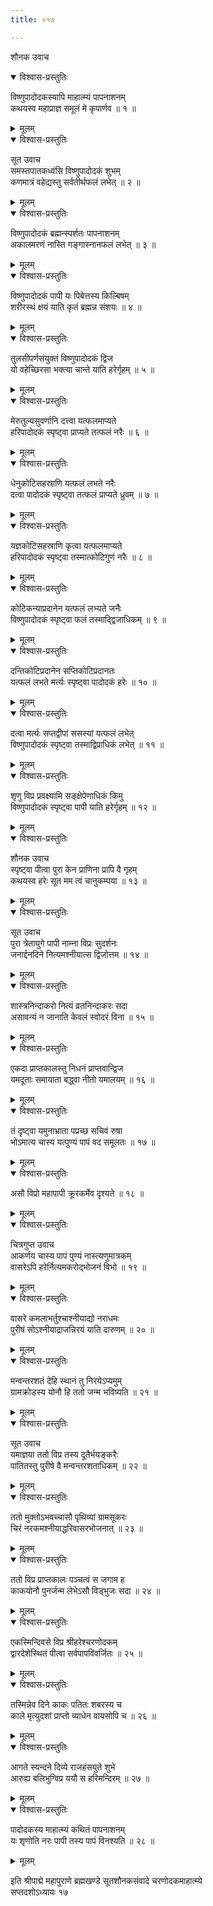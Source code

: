 ```yaml
---
title: ०१७

---
```

शौनक उवाच  

<details open><summary>विश्वास-प्रस्तुतिः</summary>

विष्णुपादोदकस्यापि माहात्म्यं पापनाशनम्  
कथयस्व महाप्राज्ञ समूलं मे कृपार्णव ॥ १ ॥
</details>

<details><summary>मूलम्</summary>

विष्णुपादोदकस्यापि माहात्म्यं पापनाशनम्  
कथयस्व महाप्राज्ञ समूलं मे कृपार्णव ॥ १ ॥
</details>



<details open><summary>विश्वास-प्रस्तुतिः</summary>

सूत उवाच  
समस्तपातकध्वंसि विष्णुपादोदकं शुभम्  
कणमात्रं वहेद्यस्तु सर्वतीर्थफलं लभेत् ॥ २ ॥
</details>

<details><summary>मूलम्</summary>

सूत उवाच  
समस्तपातकध्वंसि विष्णुपादोदकं शुभम्  
कणमात्रं वहेद्यस्तु सर्वतीर्थफलं लभेत् ॥ २ ॥
</details>



<details open><summary>विश्वास-प्रस्तुतिः</summary>

विष्णुपादोदकं ब्रह्मन्स्पर्शतः पापनाशनम्  
अकालमरणं नास्ति गङ्गास्नानफलं लभेत् ॥ ३ ॥
</details>

<details><summary>मूलम्</summary>

विष्णुपादोदकं ब्रह्मन्स्पर्शतः पापनाशनम्  
अकालमरणं नास्ति गङ्गास्नानफलं लभेत् ॥ ३ ॥
</details>



<details open><summary>विश्वास-प्रस्तुतिः</summary>

विष्णुपादोदकं पापी यः पिबेत्तस्य किल्बिषम्  
शरीरस्थं क्षयं याति कृतं ब्रह्मन्न संशयः ॥ ४ ॥
</details>

<details><summary>मूलम्</summary>

विष्णुपादोदकं पापी यः पिबेत्तस्य किल्बिषम्  
शरीरस्थं क्षयं याति कृतं ब्रह्मन्न संशयः ॥ ४ ॥
</details>



<details open><summary>विश्वास-प्रस्तुतिः</summary>

तुलसीपर्णसंयुक्तं विष्णुपादोदकं द्विज  
यो वहेच्छिरसा भक्त्या चान्ते याति हरेर्गृहम् ॥ ५ ॥
</details>

<details><summary>मूलम्</summary>

तुलसीपर्णसंयुक्तं विष्णुपादोदकं द्विज  
यो वहेच्छिरसा भक्त्या चान्ते याति हरेर्गृहम् ॥ ५ ॥
</details>



<details open><summary>विश्वास-प्रस्तुतिः</summary>

मेरुतुल्यसुवर्णानि दत्त्वा यत्फलमाप्यते  
हरिपादोदकं स्पृष्ट्वा प्राप्यते तत्फलं नरैः ॥ ६ ॥
</details>

<details><summary>मूलम्</summary>

मेरुतुल्यसुवर्णानि दत्त्वा यत्फलमाप्यते  
हरिपादोदकं स्पृष्ट्वा प्राप्यते तत्फलं नरैः ॥ ६ ॥
</details>



<details open><summary>विश्वास-प्रस्तुतिः</summary>

धेनुकोटिसहस्राणि यत्फलं लभते नरैः  
दत्वा पादोदकं स्पृष्ट्वा तत्फलं प्राप्यते ध्रुवम् ॥ ७ ॥
</details>

<details><summary>मूलम्</summary>

धेनुकोटिसहस्राणि यत्फलं लभते नरैः  
दत्वा पादोदकं स्पृष्ट्वा तत्फलं प्राप्यते ध्रुवम् ॥ ७ ॥
</details>



<details open><summary>विश्वास-प्रस्तुतिः</summary>

यज्ञकोटिसहस्राणि कृत्वा यत्फलमाप्यते  
हरिपादोदकं स्पृष्ट्वा तस्मात्कोटिगुणं नरैः ॥ ८ ॥
</details>

<details><summary>मूलम्</summary>

यज्ञकोटिसहस्राणि कृत्वा यत्फलमाप्यते  
हरिपादोदकं स्पृष्ट्वा तस्मात्कोटिगुणं नरैः ॥ ८ ॥
</details>



<details open><summary>विश्वास-प्रस्तुतिः</summary>

कोटिकन्याप्रदानेन यत्फलं लभ्यते जनैः  
विष्णुपादोदकं स्पृष्ट्वा फलं तस्माद्द्विजाधिकम् ॥ ९ ॥
</details>

<details><summary>मूलम्</summary>

कोटिकन्याप्रदानेन यत्फलं लभ्यते जनैः  
विष्णुपादोदकं स्पृष्ट्वा फलं तस्माद्द्विजाधिकम् ॥ ९ ॥
</details>



<details open><summary>विश्वास-प्रस्तुतिः</summary>

दन्तिकोटिप्रदानेन सप्तिकोटिप्रदानतः  
यत्फलं लभते मर्त्यः स्पृष्ट्वा पादोदकं हरेः ॥ १० ॥
</details>

<details><summary>मूलम्</summary>

दन्तिकोटिप्रदानेन सप्तिकोटिप्रदानतः  
यत्फलं लभते मर्त्यः स्पृष्ट्वा पादोदकं हरेः ॥ १० ॥
</details>



<details open><summary>विश्वास-प्रस्तुतिः</summary>

दत्वा मर्त्यः सप्तद्वीपां ससस्यां यत्फलं लभेत्  
विष्णुपादोदकं स्पृष्ट्वा तस्माद्विप्राधिकं लभेत् ॥ ११ ॥
</details>

<details><summary>मूलम्</summary>

दत्वा मर्त्यः सप्तद्वीपां ससस्यां यत्फलं लभेत्  
विष्णुपादोदकं स्पृष्ट्वा तस्माद्विप्राधिकं लभेत् ॥ ११ ॥
</details>



<details open><summary>विश्वास-प्रस्तुतिः</summary>

शृणु विप्र प्रवक्ष्यामि सङ्क्षेपेणाधिकं किमु  
विष्णुपादोदकं स्पृष्ट्वा पापी याति हरेर्गृहम् ॥ १२ ॥
</details>

<details><summary>मूलम्</summary>

शृणु विप्र प्रवक्ष्यामि सङ्क्षेपेणाधिकं किमु  
विष्णुपादोदकं स्पृष्ट्वा पापी याति हरेर्गृहम् ॥ १२ ॥
</details>



<details open><summary>विश्वास-प्रस्तुतिः</summary>

शौनक उवाच  
स्पृष्ट्वा पीत्वा पुरा केन प्राणिना प्रापि वै गृहम्  
कथयस्व हरेः सूत मम त्वं चानुकम्पया ॥ १३ ॥
</details>

<details><summary>मूलम्</summary>

शौनक उवाच  
स्पृष्ट्वा पीत्वा पुरा केन प्राणिना प्रापि वै गृहम्  
कथयस्व हरेः सूत मम त्वं चानुकम्पया ॥ १३ ॥
</details>



<details open><summary>विश्वास-प्रस्तुतिः</summary>

सूत उवाच  
पुरा त्रेतायुगे पापी नाम्ना विप्रः सुदर्शनः  
जनार्द्दनदिने नित्यमश्नीयात्स द्विजोत्तम ॥ १४ ॥
</details>

<details><summary>मूलम्</summary>

सूत उवाच  
पुरा त्रेतायुगे पापी नाम्ना विप्रः सुदर्शनः  
जनार्द्दनदिने नित्यमश्नीयात्स द्विजोत्तम ॥ १४ ॥
</details>



<details open><summary>विश्वास-प्रस्तुतिः</summary>

शास्त्रनिन्दाकरो नित्यं व्रतनिन्दाकरः सदा  
असावन्यं न जानाति केवलं स्वोदरं विना ॥ १५ ॥
</details>

<details><summary>मूलम्</summary>

शास्त्रनिन्दाकरो नित्यं व्रतनिन्दाकरः सदा  
असावन्यं न जानाति केवलं स्वोदरं विना ॥ १५ ॥
</details>



<details open><summary>विश्वास-प्रस्तुतिः</summary>

एकदा प्राप्तकालस्तु निधनं प्राप्तवान्द्विज  
यमदूताः समायाता बद्ध्वा नीतो यमालयम् ॥ १६ ॥
</details>

<details><summary>मूलम्</summary>

एकदा प्राप्तकालस्तु निधनं प्राप्तवान्द्विज  
यमदूताः समायाता बद्ध्वा नीतो यमालयम् ॥ १६ ॥
</details>



<details open><summary>विश्वास-प्रस्तुतिः</summary>

तं दृष्ट्वा यमुनाभ्राता पप्रच्छ सचिवं रुषा  
भोऽमात्य चास्य यत्पुण्यं पापं वद समूलतः ॥ १७ ॥
</details>

<details><summary>मूलम्</summary>

तं दृष्ट्वा यमुनाभ्राता पप्रच्छ सचिवं रुषा  
भोऽमात्य चास्य यत्पुण्यं पापं वद समूलतः ॥ १७ ॥
</details>



<details open><summary>विश्वास-प्रस्तुतिः</summary>

असौ विप्रो महापापी क्रूरकर्मेव दृश्यते ॥ १८ ॥
</details>

<details><summary>मूलम्</summary>

असौ विप्रो महापापी क्रूरकर्मेव दृश्यते ॥ १८ ॥
</details>



<details open><summary>विश्वास-प्रस्तुतिः</summary>

चित्रगुप्त उवाच  
आकर्णय चास्य पापं पुण्यं नास्त्यणुमात्रकम्  
वासरेऽपि हरेर्नित्यमकरोद्भोजनं विभो ॥ १९ ॥
</details>

<details><summary>मूलम्</summary>

चित्रगुप्त उवाच  
आकर्णय चास्य पापं पुण्यं नास्त्यणुमात्रकम्  
वासरेऽपि हरेर्नित्यमकरोद्भोजनं विभो ॥ १९ ॥
</details>



<details open><summary>विश्वास-प्रस्तुतिः</summary>

वासरे कमलाभर्तुश्चाश्नीयाद्यो नराधमः  
पुरीषं सोऽश्नीयाद्राजन्निरयं याति दारुणम् ॥ २० ॥
</details>

<details><summary>मूलम्</summary>

वासरे कमलाभर्तुश्चाश्नीयाद्यो नराधमः  
पुरीषं सोऽश्नीयाद्राजन्निरयं याति दारुणम् ॥ २० ॥
</details>



<details open><summary>विश्वास-प्रस्तुतिः</summary>

मन्वन्तरशतं देहि स्थानं तु निरयेऽप्यमुम्  
ग्रामक्रोडस्य योनौ हि ततो जन्म भविष्यति ॥ २१ ॥
</details>

<details><summary>मूलम्</summary>

मन्वन्तरशतं देहि स्थानं तु निरयेऽप्यमुम्  
ग्रामक्रोडस्य योनौ हि ततो जन्म भविष्यति ॥ २१ ॥
</details>



<details open><summary>विश्वास-प्रस्तुतिः</summary>

सूत उवाच  
यमाज्ञया ततो विप्र तस्य दूतैर्भयङ्करैः  
पातितस्तु पुरीषे वै मन्वन्तरशताधिकम् ॥ २२ ॥
</details>

<details><summary>मूलम्</summary>

सूत उवाच  
यमाज्ञया ततो विप्र तस्य दूतैर्भयङ्करैः  
पातितस्तु पुरीषे वै मन्वन्तरशताधिकम् ॥ २२ ॥
</details>



<details open><summary>विश्वास-प्रस्तुतिः</summary>

ततो मुक्तोऽभवच्चासौ पृथिव्यां ग्रामसूकरः  
चिरं नरकमश्नीयाद्धरिवासरभोजनात् ॥ २३ ॥
</details>

<details><summary>मूलम्</summary>

ततो मुक्तोऽभवच्चासौ पृथिव्यां ग्रामसूकरः  
चिरं नरकमश्नीयाद्धरिवासरभोजनात् ॥ २३ ॥
</details>



<details open><summary>विश्वास-प्रस्तुतिः</summary>

ततो विप्र प्राप्तकालः पञ्चत्वं स जगाम ह  
काकयोनौ पुनर्जन्म लेभेऽसौ विड्भुजः सदा ॥ २४ ॥
</details>

<details><summary>मूलम्</summary>

ततो विप्र प्राप्तकालः पञ्चत्वं स जगाम ह  
काकयोनौ पुनर्जन्म लेभेऽसौ विड्भुजः सदा ॥ २४ ॥
</details>



<details open><summary>विश्वास-प्रस्तुतिः</summary>

एकस्मिन्दिवसे विप्र श्रीहरेश्चरणोदकम्  
द्वारदेशेस्थितं पीत्वा सर्वपापविवर्जितः ॥ २५ ॥
</details>

<details><summary>मूलम्</summary>

एकस्मिन्दिवसे विप्र श्रीहरेश्चरणोदकम्  
द्वारदेशेस्थितं पीत्वा सर्वपापविवर्जितः ॥ २५ ॥
</details>



<details open><summary>विश्वास-प्रस्तुतिः</summary>

तस्मिन्नेव दिने काकः पतितः शबरस्य च  
काले मृत्युदशां प्राप्तो व्याधेन वायसोपि च ॥ २६ ॥
</details>

<details><summary>मूलम्</summary>

तस्मिन्नेव दिने काकः पतितः शबरस्य च  
काले मृत्युदशां प्राप्तो व्याधेन वायसोपि च ॥ २६ ॥
</details>



<details open><summary>विश्वास-प्रस्तुतिः</summary>

आगते स्यन्दने दिव्ये राजहंसयुते शुभे  
आरुह्य बलिभुग्विप्र ययौ स हरिमन्दिरम् ॥ २७ ॥
</details>

<details><summary>मूलम्</summary>

आगते स्यन्दने दिव्ये राजहंसयुते शुभे  
आरुह्य बलिभुग्विप्र ययौ स हरिमन्दिरम् ॥ २७ ॥
</details>



<details open><summary>विश्वास-प्रस्तुतिः</summary>

पादोदकस्य माहात्म्यं कथितं पापनाशनम्  
यः शृणोति नरः पापी तस्य पापं विनश्यति ॥ २८ ॥
</details>

<details><summary>मूलम्</summary>

पादोदकस्य माहात्म्यं कथितं पापनाशनम्  
यः शृणोति नरः पापी तस्य पापं विनश्यति ॥ २८ ॥
</details>


इति श्रीपाद्मे महापुराणे ब्रह्मखण्डे सूतशौनकसंवादे चरणोदकमाहात्म्ये  
सप्तदशोऽध्यायः १७